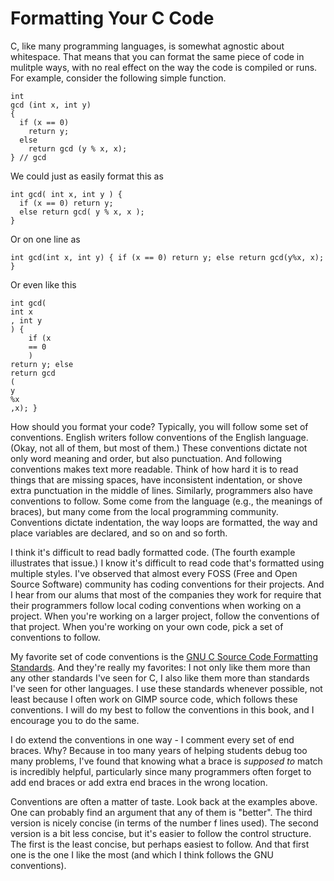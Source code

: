 Formatting Your C Code
======================

C, like many programming languages, is somewhat agnostic about whitespace.
That means that you can format the same piece of code in mulitple ways, with
no real effect on the way the code is compiled or runs.  For example, consider
the following simple function.

    int 
    gcd (int x, int y)
    {
      if (x == 0)
        return y;
      else 
        return gcd (y % x, x);
    } // gcd

We could just as easily format this as

    int gcd( int x, int y ) {
      if (x == 0) return y;
      else return gcd( y % x, x );
    } 

Or on one line as

    int gcd(int x, int y) { if (x == 0) return y; else return gcd(y%x, x); }
 
Or even like this

    int gcd(
    int x
    , int y
    ) {
        if (x
        == 0
        )
    return y; else
    return gcd
    (
    y
    %x
    ,x); }

How should you format your code?  Typically, you will follow some set of
conventions. English writers follow conventions of the English language.
(Okay, not all of them, but most of them.)  These conventions dictate
not only word meaning and order, but also punctuation.  And following
conventions makes text more readable.  Think of how hard it is to read
things that are missing spaces, have inconsistent indentation, or shove
extra punctuation in the middle of lines.  Similarly, programmers also
have conventions to follow.  Some come from the language (e.g., the
meanings of braces), but many come from the local programming community.
Conventions dictate indentation, the way loops are formatted, the way
and place variables are declared, and so on and so forth.

I think it's difficult to read badly formatted code.  (The fourth example
illustrates that issue.)  I know it's difficult to read code that's
formatted using multiple styles.  I've observed that almost every FOSS
(Free and Open Source Software) community has coding conventions for their
projects.  And I hear from our alums that most of the companies they work
for require that their programmers follow local coding conventions when
working on a project.  When you're working on a larger project, follow
the conventions of that project.  When you're working on your own code,
pick a set of conventions to follow.

My favorite set of code conventions is the [GNU C Source Code Formatting
Standards](http://www.gnu.org/prep/standards/standards.html#Formatting).
And they're really my favorites: I not only like them more than any 
other standards I've seen for C, I also like them more than standards I've
seen for other languages.  I use these standards whenever possible, not
least because I often work on GIMP source code, which follows these
conventions.  I will do my best to follow the conventions in this book,
and I encourage you to do the same.

I do extend the conventions in one way - I comment every set of end braces.
Why?  Because in too many years of helping students debug too many problems,
I've found that knowing what a brace is *supposed to* match is incredibly
helpful, particularly since many programmers often forget to add end braces
or add extra end braces in the wrong location.

Conventions are often a matter of taste.  Look back at the examples above.  
One can probably find an argument that any of them is "better".  The
third version is nicely concise (in terms of the number f lines
used).  The second version is a bit less concise, but it's easier to
follow the control structure.  The first is the least concise, but perhaps
easiest to follow.  And that first one is the one I like the most (and
which I think follows the GNU conventions).
